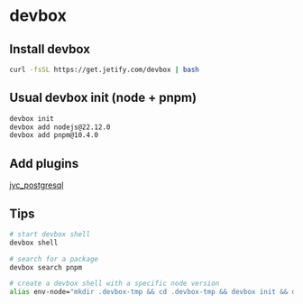 # devbox

## Install devbox

```sh
curl -fsSL https://get.jetify.com/devbox | bash
```

## Usual devbox init (node + pnpm)

```sh
devbox init
devbox add nodejs@22.12.0
devbox add pnpm@10.4.0
```

## Add plugins

[jyc_postgresql](./plugins/jyc_postgresql/README.md)

## Tips

```sh
# start devbox shell
devbox shell

# search for a package
devbox search pnpm

# create a devbox shell with a specific node version
alias env-node="mkdir .devbox-tmp && cd .devbox-tmp && devbox init && devbox add nodejs@22.12.0 && cd - && devbox shell --config .devbox-tmp && rm -fr .devbox-tmp"
```

